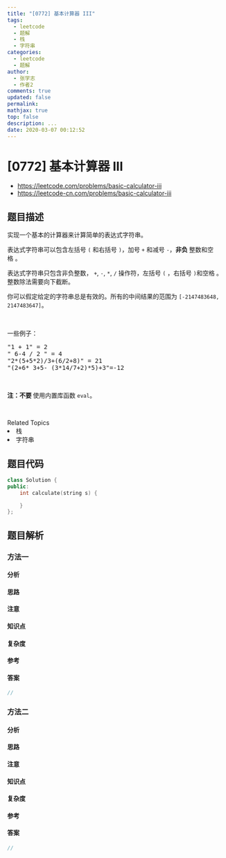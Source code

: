 ```yaml
---
title: "[0772] 基本计算器 III"
tags:
  - leetcode
  - 题解
  - 栈
  - 字符串
categories:
  - leetcode
  - 题解
author:
  - 张学志
  - 作者2
comments: true
updated: false
permalink:
mathjax: true
top: false
description: ...
date: 2020-03-07 00:12:52
---
```



# [0772] 基本计算器 III
* https://leetcode.com/problems/basic-calculator-iii
* https://leetcode-cn.com/problems/basic-calculator-iii


## 题目描述

<p>实现一个基本的计算器来计算简单的表达式字符串。</p>

<p>表达式字符串可以包含左括号 <code>(</code> 和右括号 <code>)</code>，加号 <code>+</code> 和减号 <code>-</code>，<strong>非负&nbsp;</strong>整数和空格&nbsp;。</p>

<p>表达式字符串只包含非负整数，&nbsp;<code>+</code>, <code>-</code>, <code>*</code>, <code>/</code>&nbsp;操作符，左括号 <code>(</code>&nbsp;，右括号 <code>)</code>和空格&nbsp;。整数除法需要向下截断。</p>

<p>你可以假定给定的字符串总是有效的。所有的中间结果的范围为 <code>[-2147483648, 2147483647]</code>。</p>

<p>&nbsp;</p>

<p>一些例子：</p>

<pre>&quot;1 + 1&quot; = 2
&quot; 6-4 / 2 &quot; = 4
&quot;2*(5+5*2)/3+(6/2+8)&quot; = 21
&quot;(2+6* 3+5- (3*14/7+2)*5)+3&quot;=-12
</pre>

<p>&nbsp;</p>

<p><strong>注：不要 </strong>使用内置库函数 <code>eval</code>。</p>

<p>&nbsp;</p>
<div><div>Related Topics</div><div><li>栈</li><li>字符串</li></div></div>


## 题目代码

```cpp
class Solution {
public:
    int calculate(string s) {

    }
};
```


## 题目解析


### 方法一

#### 分析

#### 思路

#### 注意

#### 知识点

#### 复杂度

#### 参考

#### 答案

```cpp
//
```


### 方法二

#### 分析

#### 思路

#### 注意

#### 知识点

#### 复杂度

#### 参考

#### 答案

```cpp
//
```


